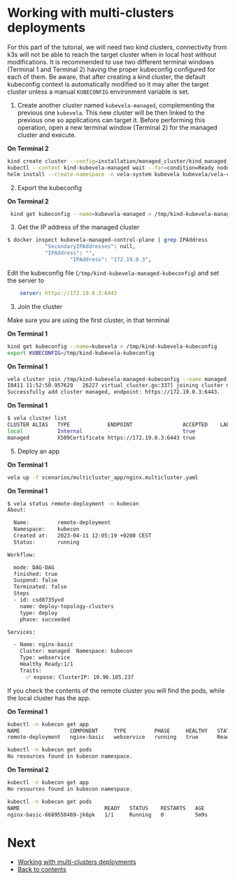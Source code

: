# Working with multi-clusters deployments

For this part of the tutorial, we will need two kind clusters, connectivity from k3s will not be able to reach the target cluster when in local host without modifications. It is recommended to use two different terminal windows (Terminal 1 and Terminal 2) having the proper kubeconfig configured for each of them. Be aware, that after creating a kind cluster, the default kubeconfig context is automatically modified so it may alter the target cluster unless a manual `KUBECONFIG` environment variable is set.

1. Create another cluster named `kubevela-managed`, complementing the previous one `kubevela`. This new cluster will be then linked to the previous one so applications can target it. Before performing this operation, open a new terminal window (Terminal 2) for the managed cluster and execute.

**On Terminal 2**

```bash
kind create cluster --config=installation/managed_cluster/kind_managed_cluster_config.yaml --name=kubevela-managed
kubectl --context kind-kubevela-managed wait --for=condition=Ready nodes --all --timeout=600s
helm install --create-namespace -n vela-system kubevela kubevela/vela-core --wait
```

2. Export the kubeconfig

**On Terminal 2**

```bash
 kind get kubeconfig --name=kubevela-managed > /tmp/kind-kubevela-managed-kubeconfig
```

3. Get the IP address of the managed cluster

```bash
$ docker inspect kubevela-managed-control-plane | grep IPAddress
            "SecondaryIPAddresses": null,
            "IPAddress": "",
                    "IPAddress": "172.19.0.3",
```

Edit the kubeconfig file (`/tmp/kind-kubevela-managed-kubeconfig`) and set the server to

```yaml
    server: https://172.19.0.3:6443
```

3. Join the cluster

Make sure you are using the first cluster, in that terminal

**On Terminal 1**

```bash
kind get kubeconfig --name=kubevela > /tmp/kind-kubevela-kubeconfig
export KUBECONFIG=/tmp/kind-kubevela-kubeconfig
```

**On Terminal 1**

```bash
vela cluster join /tmp/kind-kubevela-managed-kubeconfig --name managed
I0411 11:52:50.957629   26227 virtual_cluster.go:337] joining cluster managed with version: v1.21.1
Successfully add cluster managed, endpoint: https://172.19.0.3:6443.
```

**On Terminal 1**

```bash
$ vela cluster list
CLUSTER	ALIAS	TYPE           	ENDPOINT               	ACCEPTED	LABELS
local  	     	Internal       	-                      	true
managed	     	X509Certificate	https://172.19.0.3:6443	true
```

5. Deploy an app

**On Terminal 1**

```bash
vela up -f scenarios/multicluster_app/nginx.multicluster.yaml
```

**On Terminal 1**

```bash
$ vela status remote-deployment -n kubecon
About:

  Name:      	remote-deployment
  Namespace: 	kubecon
  Created at:	2023-04-11 12:05:19 +0200 CEST
  Status:    	running

Workflow:

  mode: DAG-DAG
  finished: true
  Suspend: false
  Terminated: false
  Steps
  - id: csd8735yvd
    name: deploy-topology-clusters
    type: deploy
    phase: succeeded

Services:

  - Name: nginx-basic
    Cluster: managed  Namespace: kubecon
    Type: webservice
    Healthy Ready:1/1
    Traits:
      ✅ expose: ClusterIP: 10.96.185.237
```

If you check the contents of the remote cluster you will find the pods, while the local cluster has the app.

**On Terminal 1**

```bash
kubectl -n kubecon get app
NAME                COMPONENT     TYPE         PHASE     HEALTHY   STATUS      AGE
remote-deployment   nginx-basic   webservice   running   true      Ready:1/1   3m41s

kubectl -n kubecon get pods
No resources found in kubecon namespace.
```

**On Terminal 2**

```bash
kubectl -n kubecon get app
No resources found in kubecon namespace.

kubectl -n kubecon get pods
NAME                           READY   STATUS    RESTARTS   AGE
nginx-basic-6689558469-jk6pk   1/1     Running   0          5m9s
```

# Next

* [Working with multi-clusters deployments](./06.multicluster.md)
* [Back to contents](../README.md)